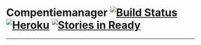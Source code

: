 # Compentiemanager [![Build Status](https://travis-ci.org/hz-competentiemanager/hz-competentiemanager.svg?branch=master)](https://travis-ci.org/hz-competentiemanager/hz-competentiemanager) [![Heroku](http://heroku-badge.herokuapp.com/?app=hz-competentiemanager&svg=1)](https://dashboard.heroku.com/apps/hz-competentiemanager/activity) [![Stories in Ready](https://badge.waffle.io/hz-competentiemanager/hz-competentiemanager.png?label=ready&title=Ready)](http://waffle.io/hz-competentiemanager/hz-competentiemanager)
---
